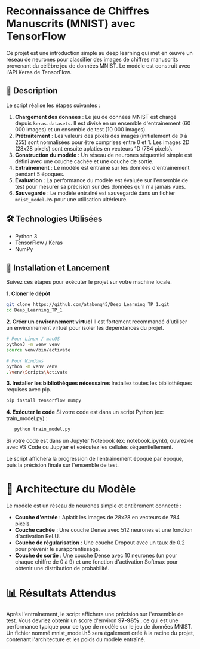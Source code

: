 # Reconnaissance de Chiffres Manuscrits (MNIST) avec TensorFlow

Ce projet est une introduction simple au deep learning qui met en œuvre un réseau de neurones pour classifier des images de chiffres manuscrits provenant du célèbre jeu de données MNIST. Le modèle est construit avec l'API Keras de TensorFlow.

## 📖 Description

Le script réalise les étapes suivantes :

1.  **Chargement des données** : Le jeu de données MNIST est chargé depuis `keras.datasets`. Il est divisé en un ensemble d'entraînement (60 000 images) et un ensemble de test (10 000 images).
2.  **Prétraitement** : Les valeurs des pixels des images (initialement de 0 à 255) sont normalisées pour être comprises entre 0 et 1. Les images 2D (28x28 pixels) sont ensuite aplaties en vecteurs 1D (784 pixels).
3.  **Construction du modèle** : Un réseau de neurones séquentiel simple est défini avec une couche cachée et une couche de sortie.
4.  **Entraînement** : Le modèle est entraîné sur les données d'entraînement pendant 5 époques.
5.  **Évaluation** : La performance du modèle est évaluée sur l'ensemble de test pour mesurer sa précision sur des données qu'il n'a jamais vues.
6.  **Sauvegarde** : Le modèle entraîné est sauvegardé dans un fichier `mnist_model.h5` pour une utilisation ultérieure.

## 🛠️ Technologies Utilisées

- Python 3
- TensorFlow / Keras
- NumPy

## 🚀 Installation et Lancement

Suivez ces étapes pour exécuter le projet sur votre machine locale.

**1. Cloner le dépôt**

```bash
git clone https://github.com/atabong45/Deep_Learning_TP_1.git
cd Deep_Learning_TP_1
```

**2. Créer un environnement virtuel**
Il est fortement recommandé d'utiliser un environnement virtuel pour isoler les dépendances du projet.

```bash
# Pour Linux / macOS
python3 -m venv venv
source venv/bin/activate

# Pour Windows
python -m venv venv
.\venv\Scripts\Activate
```

**3. Installer les bibliothèques nécessaires**
Installez toutes les bibliothèques requises avec pip.

```bash
pip install tensorflow numpy
```

**4. Exécuter le code**
Si votre code est dans un script Python (ex: train_model.py) :

```bash
   python train_model.py
```

Si votre code est dans un Jupyter Notebook (ex: notebook.ipynb), ouvrez-le avec VS Code ou Jupyter et exécutez les cellules séquentiellement.

Le script affichera la progression de l'entraînement époque par époque, puis la précision finale sur l'ensemble de test.

# 🧠 Architecture du Modèle

Le modèle est un réseau de neurones simple et entièrement connecté :

- **Couche d'entrée** : Aplatit les images de 28x28 en vecteurs de 784 pixels.
- **Couche cachée** : Une couche Dense avec 512 neurones et une fonction d'activation ReLU.
- **Couche de régularisation** : Une couche Dropout avec un taux de 0.2 pour prévenir le surapprentissage.
- **Couche de sortie** : Une couche Dense avec 10 neurones (un pour chaque chiffre de 0 à 9) et une fonction d'activation Softmax pour obtenir une distribution de probabilité.

# 📊 Résultats Attendus

Après l'entraînement, le script affichera une précision sur l'ensemble de test. Vous devriez obtenir un score d'environ **97-98%** , ce qui est une performance typique pour ce type de modèle sur le jeu de données MNIST.
Un fichier nommé mnist_model.h5 sera également créé à la racine du projet, contenant l'architecture et les poids du modèle entraîné.
